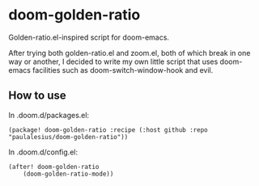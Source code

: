 # doom-golden-ratio
Golden-ratio.el-inspired script for doom-emacs.

After trying both golden-ratio.el and zoom.el, both of which break in one way or another, I decided to write my own little script that uses doom-emacs facilities such as doom-switch-window-hook and evil.

## How to use
In .doom.d/packages.el:

    (package! doom-golden-ratio :recipe (:host github :repo "paulalesius/doom-golden-ratio"))

In .doom.d/config.el:

    (after! doom-golden-ratio
        (doom-golden-ratio-mode))

